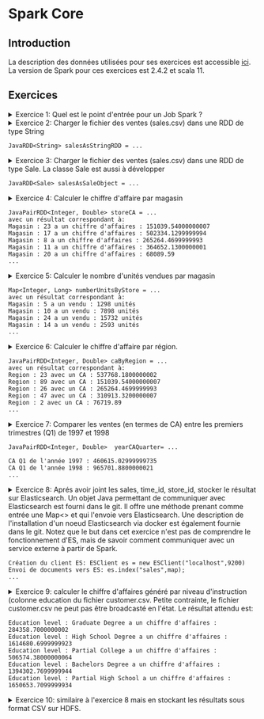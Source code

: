 # Spark Core

## Introduction
La description des données utilisées pour ses exercices est accessible [ici](https://github.com/Ahmed-Gater/spark-in-practice/blob/master/datasetdescription.md).
La version de Spark pour ces exercices est 2.4.2 et scala 11.  

## Exercices
<details><summary>Exercice 1: Quel est le point d'entrée pour un Job Spark ?</summary>
<p>

#### C'est SparkSession !!!
```
import org.apache.spark.sql.SparkSession;
SparkSession sparkSession = SparkSession
                .builder()
                .appName("Mining Frequent Itemset/Assiocation rules from purchasing basket")
                .master("local[*]")
                .config("spark.sql.warehouse.dir", "warehouseLocation") //adding config parameters
                .getOrCreate();
```
</p>
</details>

<details><summary>Exercice 2: Charger le fichier des ventes (sales.csv) dans une RDD de type String

```
JavaRDD<String> salesAsStringRDD = ...
```

</summary>  
<p>
  
#### Charger le fichier texte en utilisant la méthode textFile de Java Spark Contexte !!!
```
import org.apache.spark.api.java.JavaRDD;
import org.apache.spark.api.java.JavaSparkContext;
JavaSparkContext jsc = JavaSparkContext.fromSparkContext(sparkSession.sparkContext());
JavaRDD<String> salesAsStringRDD = jsc.textFile("data/sales.csv");
// Afficher 4 éléments de la RDD
salesAsStringRDD.take(4).stream().forEach(System.out::println);
```
avec comme résultat:

```
product_id;time_id;customer_id;promotion_id;store_id;store_sales;store_cost;unit_sales
337;371;6280;0;2;1.5;0.51;2.0
1512;371;6280;0;2;1.62;0.6318;3.0
963;371;4018;0;2;2.4;0.72;1.0

```
</p>
</details>

<details><summary>Exercice 3: Charger le fichier des ventes (sales.csv) dans une RDD de type Sale. La classe Sale est aussi à développer

```
JavaRDD<Sale> salesAsSaleObject = ...
```
</summary>  

#### Charger le fichier comme à l'exercice 2 et mapper chaque ligne vers un objet Sale qu'on aura créé !!!

```
import org.apache.spark.api.java.JavaRDD;
import org.apache.spark.api.java.JavaSparkContext;
import org.apache.spark.api.java.function.Function;

JavaRDD<Sale> salesAsObjects = JavaSparkContext.fromSparkContext(sparkSession.sparkContext())
                .textFile("data/sales.csv")
                .map((Function<String, Sale>) s -> Sale.parse(s, ";"));
```
avec comme résultat:

```
Sale(productId=337, timeId=371, customerId=6280, promotionId=0, storeId=2, storeSales=1.5, storeCost=0.51, unitSales=2.0)
Sale(productId=1512, timeId=371, customerId=6280, promotionId=0, storeId=2, storeSales=1.62, storeCost=0.6318, unitSales=3.0)
Sale(productId=963, timeId=371, customerId=4018, promotionId=0, storeId=2, storeSales=2.4, storeCost=0.72, unitSales=1.0)
```
</details>

<details><summary>Exercice 4: Calculer le chiffre d'affaire par magasin

```
JavaPairRDD<Integer, Double> storeCA = ...
avec un résultat correspondant à: 
Magasin : 23 a un chiffre d'affaires : 151039.54000000007
Magasin : 17 a un chiffre d'affaires : 502334.1299999994
Magasin : 8 a un chiffre d'affaires : 265264.4699999993
Magasin : 11 a un chiffre d'affaires : 364652.1300000001
Magasin : 20 a un chiffre d'affaires : 68089.59
...
```
</summary>  

#### On peut le faire avec reduceByKey ou groupByKey. Cependant, il faut privilègier reduceByKey, car un calcul intermédiaire se fait au niveau de chaque partition avant d'envoyer les résultats sur le réseau. Ce qui fait qu'on n'envoie qu'un tuple par clé et par partition. Conséquence, moins de trafic réseau !!!

* Solution avec reduceByKey

```
import org.apache.spark.api.java.JavaPairRDD;
import org.apache.spark.api.java.JavaRDD;
import org.apache.spark.api.java.JavaSparkContext;
import org.apache.spark.api.java.function.Function;
import org.apache.spark.api.java.function.Function2;
import org.apache.spark.api.java.function.PairFunction;
import org.apache.spark.sql.SparkSession;
import scala.Tuple2;

JavaPairRDD<Integer, Double> storeCA = JavaSparkContext.fromSparkContext(sparkSession.sparkContext())
                .textFile(filePath)
                .map((Function<String, Sale>) s -> Sale.parse(s, ";"));
                .mapToPair((PairFunction<Sale, Integer, Double>) sale -> new Tuple2<>(sale.getStoreId(), sale.getStoreSales() * sale.getUnitSales()))
                .reduceByKey((Function2<Double, Double, Double>) (a, b) -> a + b);
storeCA.collectAsMap().forEach((k,v) -> System.out.println("Magasin : " + k + " a un chiffre d'affaires : " + v));
```

* Solution avec groupByKey

```
import org.apache.spark.api.java.JavaPairRDD;
import org.apache.spark.api.java.JavaRDD;
import org.apache.spark.api.java.JavaSparkContext;
import org.apache.spark.api.java.function.Function;
import org.apache.spark.api.java.function.Function2;
import org.apache.spark.api.java.function.PairFunction;
import org.apache.spark.sql.SparkSession;
import scala.Tuple2;

JavaPairRDD<Integer, Double> storeCA = JavaSparkContext.fromSparkContext(sparkSession.sparkContext())
                .textFile(filePath)
                .map((Function<String, Sale>) s -> Sale.parse(s, ";"))
                .mapToPair((PairFunction<Sale, Integer, Double>) sale -> new Tuple2<>(sale.getStoreId(), sale.getStoreSales() * sale.getUnitSales()))
                .groupByKey()
                .mapToPair((PairFunction<Tuple2<Integer, Iterable<Double>>, Integer, Double>) storeSalesCA -> new Tuple2<>(storeSalesCA._1(),
                        StreamSupport.stream(storeSalesCA._2().spliterator(), false).reduce((x, y) -> x + y).get())
                );
        storeCA.collectAsMap().forEach((k,v) -> System.out.println("Magasin : " + k + " a un chiffre d'affaires : " + v));
  
```

</details>

<details><summary>Exercice 5: Calculer le nombre d'unités vendues par magasin

```
Map<Integer, Long> numberUnitsByStore = ...
avec un résultat correspondant à: 
Magasin : 5 a un vendu : 1298 unités
Magasin : 10 a un vendu : 7898 unités
Magasin : 24 a un vendu : 15732 unités
Magasin : 14 a un vendu : 2593 unités
...
```
</summary>  

#### Mapper la RDD vers une Map de type Pair et faire un countByKey 
```
Map<Integer, Long> numberUnitsByStore = JavaSparkContext.fromSparkContext(sparkSession.sparkContext())
                .textFile(filePath)
                .map((Function<String, Sale>) s -> Sale.parse(s, ";"))
                .mapToPair((PairFunction<Sale, Integer, Double>) sale -> new Tuple2<>(sale.getStoreId(), sale.getUnitSales()))
                .countByKey();
numberUnitsByStore.forEach((k,v) -> System.out.println("Magasin : " + k + " a un vendu : " + v + " unités"));
```

</details>

<details><summary>Exercice 6: Calculer le chiffre d'affaire par région.  

```
JavaPairRDD<Integer, Double> caByRegion = ...
avec un résultat correspondant à: 
Region : 23 avec un CA : 537768.1800000002
Region : 89 avec un CA : 151039.54000000007
Region : 26 avec un CA : 265264.4699999993
Region : 47 avec un CA : 310913.3200000007
Region : 2 avec un CA : 76719.89
...
```
</summary>

#### Broadcaster le dataset store (qui est très léger) et faire un Map-side Join !!!

```
import org.apache.spark.api.java.JavaPairRDD;
import org.apache.spark.api.java.JavaRDD;
import org.apache.spark.api.java.JavaSparkContext;
import org.apache.spark.api.java.function.Function;
import org.apache.spark.api.java.function.Function2;
import org.apache.spark.api.java.function.PairFunction;
import org.apache.spark.broadcast.Broadcast;
import org.apache.spark.sql.SparkSession;
import scala.Tuple2;
import scala.reflect.ClassTag$;

// Lecture du fichier store à broadcaster (fichier très petit)
Map<Integer, Integer> storeRegionMapRdd = JavaSparkContext.fromSparkContext(sparkSession.sparkContext())
                .textFile("data/store.csv")
                .mapToPair((PairFunction<String, Integer, Integer>) s -> {
                    Store parse = Store.parse(s);
                    return new Tuple2<>(parse.getId(), parse.getRegionId());
                })
                .collectAsMap();
Broadcast<Map<Integer, Integer>> storeRegionMap = sparkSession.sparkContext().broadcast(storeRegionMapRdd, ClassTag$.MODULE$.apply(Map.class));

// Faire un Map-side Join
JavaPairRDD<Integer, Double> caByRegion = JavaSparkContext.fromSparkContext(sparkSession.sparkContext())
                .textFile("data/sales.csv")
                .mapToPair((PairFunction<String, Integer, Double>) s -> {
                    Sale sale = Sale.parse(s);
                    return new Tuple2<>(storeRegionMap.value().getOrDefault(sale.getStoreId(), -1),
                            sale.getUnitSales() * sale.getStoreSales());
                })
                .reduceByKey((Function2<Double, Double, Double>) (a, b) -> a + b);

caByRegion.collectAsMap().forEach((k,v) -> System.out.println("Region : " + k + " avec un CA : " + v ));
```

</details>

<details><summary>Exercice 7: Comparer les ventes (en termes de CA) entre les premiers trimestres (Q1) de 1997 et 1998    

```
JavaPairRDD<Integer, Double>  yearCAQuarter= ...

CA Q1 de l'année 1997 : 460615.02999999735
CA Q1 de l'année 1998 : 965701.8800000021
...
```

</summary>

```
// Clé=TimeId et Valeur=Année
Map<Integer, Integer> quarterTimeId = JavaSparkContext.fromSparkContext(sparkSession.sparkContext())
                .textFile(timeByDayFilePath)
                .map((Function<String, TimeByDay>) s -> TimeByDay.parse(s))
                .filter((Function<TimeByDay, Boolean>) s -> s.getQuarter().equals(quarter))
                .mapToPair((PairFunction<TimeByDay, Integer, Integer>) timeByDay -> new Tuple2<>(timeByDay.getTimeId(),         
                                    timeByDay.getTheYear()))
                .collectAsMap();

Broadcast<Map<Integer, Integer>> filteredTimeIds = sparkSession.sparkContext().broadcast(quarterTimeId,   
                                                                                       ClassTag$.MODULE$.apply(Map.class));
JavaPairRDD<Integer, Double>  yearCAQuarter= JavaSparkContext.fromSparkContext(sparkSession.sparkContext())
                .textFile(salesFilePath)
                .map((Function<String, Sale>) s -> Sale.parse(s))
                .filter((Function<Sale, Boolean>) sale -> filteredTimeIds.value().containsKey(sale.getTimeId()))
                .mapToPair((PairFunction<Sale, Integer, Double>) sale ->
                        new Tuple2<>(filteredTimeIds.value().getOrDefault(sale.getTimeId(), -1), sale.getStoreSales() * 
                                                                                                  sale.getUnitSales()))
                .reduceByKey((x, y) -> x + y);
yearCAQuarter.collectAsMap().forEach((k,v) -> System.out.println("CA " + quarter + " de l'année " + k + " : " + v ));
```

</details>

<details><summary>Exercice 8: Aprés avoir joint les sales, time_id, store_id, stocker le résultat sur Elasticsearch. Un objet Java permettant de communiquer avec Elasticsearch est fourni dans le git. Il offre une méthode prenant comme entrée une Map<> et qui l'envoie vers Elasticsearch. Une description de l'installation d'un noeud Elasticsearch via docker est également fournie dans le git. Notez que le but dans cet exercice n'est pas de comprendre le fonctionnement d'ES, mais de savoir comment communiquer avec un service externe à partir de Spark.      

```
Création du client ES: ESClient es = new ESClient("localhost",9200)  
Envoi de documents vers ES: es.index("sales",map);
...
```

</summary>

```
import com.fasterxml.jackson.databind.ObjectMapper;
import org.aga.sparkinpractice.clients.ESClient;
import org.aga.sparkinpractice.model.Sale;
import org.apache.spark.api.java.JavaPairRDD;
import org.apache.spark.api.java.JavaRDD;
import org.apache.spark.api.java.JavaSparkContext;
import org.apache.spark.api.java.function.*;
import org.apache.spark.sql.SparkSession;

JavaRDD<Sale> sales = JavaSparkContext.fromSparkContext(sparkSession.sparkContext())
                .textFile(salesFilePath)
                .map((Function<String, Sale>) s -> Sale.parse(s));
// Option 1 avec foreachPartition
sales.foreachPartition((VoidFunction<Iterator<Sale>>) saleIterator -> {
            ESClient es = new ESClient("localhost",9200) ;
            ObjectMapper oMapper = new ObjectMapper();
            saleIterator.forEachRemaining(sale -> {
                Map<String, Object> map = oMapper.convertValue(sale, Map.class);
                es.index("sales",map);
            });
});
// Option 2 avec mapPartitions
sales.mapPartitions((FlatMapFunction<Iterator<Sale>, Object>) saleIterator -> {
            ESClient es = new ESClient("localhost",9200) ;
            ObjectMapper oMapper = new ObjectMapper();
            saleIterator.forEachRemaining(sale -> {
                Map<String, Object> map = oMapper.convertValue(sale, Map.class);
                es.index("sales",map);
            });
            return null;
}).take(1);

```
</details>

<details><summary>Exercice 9: calculer le chiffre d'affaires généré par niveau d'instruction (colonne education du fichier customer.csv.
  Petite contrainte, le fichier customer.csv ne peut pas être broadcasté en l'état.
  Le résultat attendu est:
  
  ```
  Education level : Graduate Degree a un chiffre d'affaires : 284358.7000000002
  Education level : High School Degree a un chiffre d'affaires : 1614680.6999999923
  Education level : Partial College a un chiffre d'affaires : 506574.38000000064
  Education level : Bachelors Degree a un chiffre d'affaires : 1394302.7699999944
  Education level : Partial High School a un chiffre d'affaires : 1650653.7099999934
  ```
  
  </summary>
  L'idée de cette question est quand on fait une jointure, on réduit au maximum les données sur lesquelles on ne garde que les donnée nécessaires à la jointure pour réduire le coût du shuffling. 
  
  ```
  JavaPairRDD<Long, String> customerEducationLevel = JavaSparkContext.fromSparkContext(sparkSession.sparkContext())
                .textFile(customerFilePath)
                .mapToPair((PairFunction<String, Long, String>) s -> {
                    Customer parse = Customer.parse(s);
                    return new Tuple2<>(parse.getCustomerId(), parse.getEducation());
                });

        JavaPairRDD<Long, Double> customerSales = JavaSparkContext.fromSparkContext(sparkSession.sparkContext())
                .textFile(salesFilePath)
                .mapToPair((PairFunction<String, Long, Double>) s -> {
                            Sale parse = Sale.parse(s);
                            return new Tuple2<>(parse.getCustomerId(), parse.getUnitSales() * parse.getStoreSales());
                        }
                );
        JavaPairRDD<String, Double> educationExpenses =
                customerSales.join(customerEducationLevel)
                        .values()
                        .mapToPair((PairFunction<Tuple2<Double, String>, String, Double>) t ->
                                    new Tuple2<>(t._2(), t._1()))
                        .reduceByKey((Function2<Double, Double, Double>) (o, o2) -> o + o2);
        educationExpenses.collectAsMap().forEach((k,v) -> System.out.println("Education level : " + k + " a un chiffre d'affaires : " + v));
  ```
     
  </details>


<details><summary>Exercice 10: similaire à l'exercice 8 mais en stockant les résultats sous format CSV sur HDFS.
  </summary>
  
  L'idée est de transformer le résultat de l'enrichissement à une JavaRDD<String> où chaque entrée représente l'objet enrichi sours format CSV. 
  
  ```
  JavaSparkContext.fromSparkContext(sparkSession.sparkContext())
                .textFile(salesFilePath)
                .map((Function<String, Sale>) s -> Sale.parse(s))
                .map(s -> s.toCSVFormat(";"))
                .saveAsTextFile("data/salesenriched.csv");
  ```
  
  </details>



